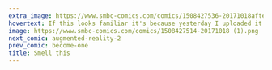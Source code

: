 ```yaml
---
extra_image: https://www.smbc-comics.com/comics/1508427536-20171018after.png
hovertext: If this looks familiar it's because yesterday I uploaded it with a typo, in which the dad was offering to taste the kid's sore throat. That may literally be the creepiest typo in the history of typoes.
image: https://www.smbc-comics.com/comics/1508427514-20171018 (1).png
next_comic: augmented-reality-2
prev_comic: become-one
title: Smell this
---
```



